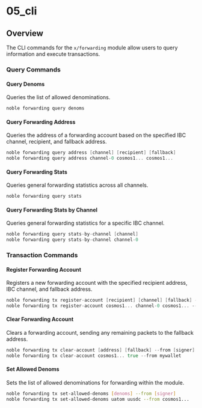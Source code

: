 # 05_cli

## Overview

The CLI commands for the `x/forwarding` module allow users to query information and execute transactions.

### Query Commands

#### Query Denoms

Queries the list of allowed denominations.

```Go
noble forwarding query denoms
```

#### Query Forwarding Address

Queries the address of a forwarding account based on the specified IBC channel, recipient, and fallback address.

```Go
noble forwarding query address [channel] [recipient] [fallback]
noble forwarding query address channel-0 cosmos1... cosmos1...
```

#### Query Forwarding Stats

Queries general forwarding statistics across all channels.

```Go
noble forwarding query stats
```

#### Query Forwarding Stats by Channel

Queries general forwarding statistics for a specific IBC channel.

```Go
noble forwarding query stats-by-channel [channel]
noble forwarding query stats-by-channel channel-0
```

### Transaction Commands

#### Register Forwarding Account

Registers a new forwarding account with the specified recipient address, IBC channel, and fallback address.

```Go
noble forwarding tx register-account [recipient] [channel] [fallback] --from [signer]
noble forwarding tx register-account cosmos1... channel-0 cosmos1... --from mywallet
```

#### Clear Forwarding Account

Clears a forwarding account, sending any remaining packets to the fallback address.

```Go
noble forwarding tx clear-account [address] [fallback] --from [signer]
noble forwarding tx clear-account cosmos1... true --from mywallet
```

#### Set Allowed Denoms

Sets the list of allowed denominations for forwarding within the module.

```bash
noble forwarding tx set-allowed-denoms [denoms] --from [signer]
noble forwarding tx set-allowed-denoms uatom uusdc --from cosmos1...
```